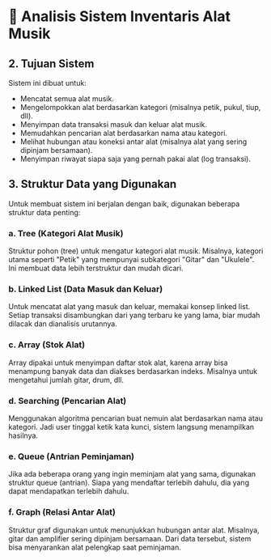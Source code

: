 # 🎵 Analisis Sistem Inventaris Alat Musik

## 2. Tujuan Sistem

Sistem ini dibuat untuk:
- Mencatat semua alat musik.
- Mengelompokkan alat berdasarkan kategori (misalnya petik, pukul, tiup, dll).
- Menyimpan data transaksi masuk dan keluar alat musik.
- Memudahkan pencarian alat berdasarkan nama atau kategori.
- Melihat hubungan atau koneksi antar alat (misalnya alat yang sering dipinjam bersamaan).
- Menyimpan riwayat siapa saja yang pernah pakai alat (log transaksi).

## 3. Struktur Data yang Digunakan

Untuk membuat sistem ini berjalan dengan baik, digunakan beberapa struktur data penting:

### a. Tree (Kategori Alat Musik)
Struktur pohon (tree) untuk mengatur kategori alat musik. Misalnya, kategori utama seperti "Petik" yang mempunyai subkategori "Gitar" dan "Ukulele". Ini membuat data lebih terstruktur dan mudah dicari.

### b. Linked List (Data Masuk dan Keluar)
Untuk mencatat alat yang masuk dan keluar, memakai konsep linked list. Setiap transaksi disambungkan dari yang terbaru ke yang lama, biar mudah dilacak dan dianalisis urutannya.

### c. Array (Stok Alat)
Array dipakai untuk menyimpan daftar stok alat, karena array bisa menampung banyak data dan diakses berdasarkan indeks. Misalnya untuk mengetahui jumlah gitar, drum, dll.

### d. Searching (Pencarian Alat)
Menggunakan algoritma pencarian buat nemuin alat berdasarkan nama atau kategori. Jadi user tinggal ketik kata kunci, sistem langsung menampilkan hasilnya.

### e. Queue (Antrian Peminjaman)
Jika ada beberapa orang yang ingin meminjam alat yang sama, digunakan struktur queue (antrian). Siapa yang mendaftar terlebih dahulu, dia yang dapat mendapatkan terlebih dahulu.

### f. Graph (Relasi Antar Alat)
Struktur graf digunakan untuk menunjukkan hubungan antar alat. Misalnya, gitar dan amplifier sering dipinjam bersamaan. Dari data tersebut, sistem bisa menyarankan alat pelengkap saat peminjaman.


